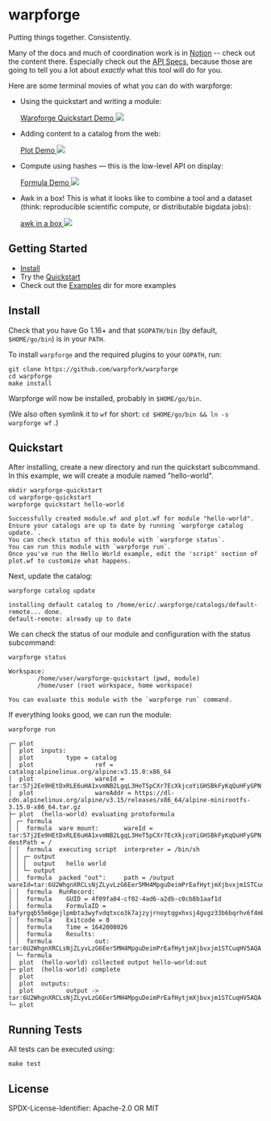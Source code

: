 warpforge
=========

Putting things together. Consistently.

Many of the docs and much of coordination work is in [Notion](https://warpforge.notion.site/Welcome-6653d3362db84ad8a2b0d2a0046748b7) --
check out the content there.
Especially check out the [API Specs](https://warpforge.notion.site/API-Specs-41830e3da58646d2927ef6ae5b2902e4),
because those are going to tell you a lot about _exactly_ what this tool will do for you.

Here are some terminal movies of what you can do with warpforge:

- Using the quickstart and writing a module:

    [Warpforge Quickstart Demo ![](https://asciinema.org/a/ax3iU4aRu17Cx4CG1OYBNCPb6.png?t=38)](https://asciinema.org/a/ax3iU4aRu17Cx4CG1OYBNCPb6)

- Adding content to a catalog from the web:

    [Plot Demo ![](https://asciinema.org/a/XL03vvethmuqnA1iNJx2xDsRD.png)](https://asciinema.org/a/XL03vvethmuqnA1iNJx2xDsRD)

- Compute using hashes — this is the low-level API on display:

    [Formula Demo ![](https://asciinema.org/a/FY4iYhlEi5m0h78oFYqqvIZYc.png)](https://asciinema.org/a/FY4iYhlEi5m0h78oFYqqvIZYc)

- Awk in a box!  This is what it looks like to combine a tool and a dataset (think: reproducible scientific compute, or distributable bigdata jobs):

    [awk in a box ![](https://asciinema.org/a/CqifX73Z2JwDwLOi7DLm5El1h.png)](https://asciinema.org/a/CqifX73Z2JwDwLOi7DLm5El1h)


Getting Started
---------------

- [Install](#install)
- Try the [Quickstart](#quickstart)
- Check out the [Examples](./examples/) dir for more examples


Install
-------

Check that you have Go 1.16+ and that `$GOPATH/bin` (by default, `$HOME/go/bin`) is in your `PATH`.

To install `warpforge` and the required plugins to your `GOPATH`, run:

```
git clone https://github.com/warpfork/warpforge
cd warpforge
make install
```

Warpforge will now be installed, probably in `$HOME/go/bin`.

(We also often symlink it to `wf` for short: `cd $HOME/go/bin && ln -s warpforge wf` .)


Quickstart
----------

After installing, create a new directory and run the quickstart subcommand.
In this example, we will create a module named "hello-world".

```
mkdir warpforge-quickstart
cd warpforge-quickstart
warpforge quickstart hello-world
```

```
Successfully created module.wf and plot.wf for module "hello-world".
Ensure your catalogs are up to date by running `warpforge catalog update.`.
You can check status of this module with `warpforge status`.
You can run this module with `warpforge run`.
Once you've run the Hello World example, edit the 'script' section of plot.wf to customize what happens.
```

Next, update the catalog:

```
warpforge catalog update
```

```
installing default catalog to /home/eric/.warpforge/catalogs/default-remote... done.
default-remote: already up to date
```

We can check the status of our module and configuration with the status subcommand:

```
warpforge status
```

```
Workspace:
        /home/user/warpforge-quickstart (pwd, module)
        /home/user (root workspace, home workspace)

You can evaluate this module with the `warpforge run` command.
```

If everything looks good, we can run the module:

```
warpforge run
```

```
┌─ plot  
│  plot  inputs:
│  plot         type = catalog
│  plot                 ref = catalog:alpinelinux.org/alpine:v3.15.0:x86_64
│  plot                 wareId = tar:57j2Ee9HEtDxRLE6uHA1xvmNB2LgqL3HeT5pCXr7EcXkjcoYiGHSBkFyKqQuHFyGPN
│  plot                 wareAddr = https://dl-cdn.alpinelinux.org/alpine/v3.15/releases/x86_64/alpine-minirootfs-3.15.0-x86_64.tar.gz
├─ plot  (hello-world) evaluating protoformula
│ ┌─ formula  
│ │  formula  ware mount:       wareId = tar:57j2Ee9HEtDxRLE6uHA1xvmNB2LgqL3HeT5pCXr7EcXkjcoYiGHSBkFyKqQuHFyGPN destPath = /
│ │  formula  executing script  interpreter = /bin/sh
│ │ ┌─ output   
│ │ │  output   hello world
│ │ └─ output   
│ │  formula  packed "out":     path = /output  wareId=tar:6U2WhgnXRCLsNjZLyvLzG6Eer5MH4MpguDeimPrEafHytjmXjbvxjm1STCuqHV5AQA
│ │  formula  RunRecord:
│ │  formula    GUID = 4f09fa04-cf02-4ad6-a2db-c0cb8b1aaf1d
│ │  formula    FormulaID = bafyrgqb55m6gejlpmbta3wyfvdqtxco3k7ajzyjrnoytqgxhxsj4gvgz33b6bqrhv6f4mbejnsdhekx6wvus6rrv4hmblu5r2nrt5jtlygvg6
│ │  formula    Exitcode = 0
│ │  formula    Time = 1642008026
│ │  formula    Results:
│ │  formula            out: tar:6U2WhgnXRCLsNjZLyvLzG6Eer5MH4MpguDeimPrEafHytjmXjbvxjm1STCuqHV5AQA
│ └─ formula  
│  plot  (hello-world) collected output hello-world:out
├─ plot  (hello-world) complete
│  plot  
│  plot  outputs:
│  plot         output -> tar:6U2WhgnXRCLsNjZLyvLzG6Eer5MH4MpguDeimPrEafHytjmXjbvxjm1STCuqHV5AQA
└─ plot  
```


Running Tests
-------------

All tests can be executed using:

```
make test
```


License
-------

SPDX-License-Identifier: Apache-2.0 OR MIT
